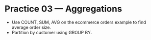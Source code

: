# Practice 03 — Aggregations

- Use COUNT, SUM, AVG on the ecommerce orders example to find average order size.
- Partition by customer using GROUP BY.
